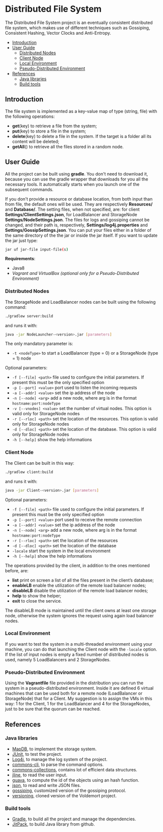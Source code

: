 # Distributed File System

The Distributed File System project is an eventually consistent distributed file system, which makes use of different techniques such as Gossiping, Consistent Hashing, Vector Clocks and Anti-Entropy.

<!-- TOC depthFrom:2 depthTo:6 withLinks:1 updateOnSave:1 orderedList:0 -->

- [Introduction](#introduction)
- [User Guide](#user-guide)
	- [Distributed Nodes](#distributed-nodes)
	- [Client Node](#client-node)
	- [Local Environment](#local-environment)
	- [Pseudo-Distributed Environment](#pseudo-distributed-environment)
- [References](#references)
	- [Java libraries](#java-libraries)
	- [Build tools](#build-tools)

<!-- /TOC -->

## Introduction

The file system is implemented as a key-value map of type (string, file) with the following operations:

- **get**(key) to retrieve a file from the system;
- **put**(key) to store a file in the system;
- **delete**(key) to delete a file in the system. If the target is a folder all its content will be deleted;
- **getAll**() to retrieve all the files stored in a random node.

## User Guide

All the project can be built using **gradle**. You don't need to download it, because you can use the gradle wrapper that downloads for you all the necessary tools. It automatically starts when you launch one of the subsequent commands.

If you don't provide a resource or database location, from both input than from file, the default ones will be used. They are respectively **Resources/** and **Database/**.
The setting files, when not specified, are: for client **Settings/ClientSettings.json**, for LoadBalancer and StorageNode **Settings/NodeSettings.json**.
The files for logs and gossiping cannot be changed, and their path is, respectively, **Settings/log4j.properties** and **Settings/GossipSettings.json**.
You can put your files either in a folder of the same directory of the the jar or inside the jar itself. If you want to update the jar just type:

```bash
jar uf jar-file input-file(s)
```

**Requirements**:

- Java8
- *Vagrant and VirtualBox (optional only for a Pseudo-Distributed Environment)*

### Distributed Nodes

The StorageNode and LoadBalancer nodes can be built using the following command:
```bash
./gradlew server:build
```
and runs it with:
```bash
java -jar NodeLauncher-<version>.jar [parameters]
```

The only mandatory parameter is:

- `-t <nodeType>` to start a LoadBalancer (type = 0) or a StorageNode (type = 1) node

Optional parameters:

- `-f [--file] <path>` file used to configure the initial parameters. If present this must be the only specified option
- `-p [--port] <value>` port used to listen the incoming requests
- `-a [--addr] <value>` set the ip address of the node
- `-n [--node] <arg>` add a new node, where arg is in the format `hostname:port:nodeType`
- `-v [--vnodes] <value>` set the number of virtual nodes. This option is valid only for StorageNode nodes
- `-r [--rloc] <path>` set the location of the resources. This option is valid only for StorageNode nodes
- `-d [--dloc] <path>` set the location of the database. This option is valid only for StorageNode nodes
- `-h [--help]` show the help informations

### Client Node

The Client can be built in this way:
```bash
./gradlew client:build
```
and runs it with:
```bash
java -jar Client-<version>.jar [parameters]
```
Optional parameters:

- `-f [--file] <path>` file used to configure the initial parameters. If present this must be the only specified option
- `-p [--port] <value>` port used to receive the remote connection
- `-a [--addr] <value>` set the ip address of the node
- `-n [--node] <arg>` add a new node, where arg is in the format `hostname:port:nodeType`
- `-r [--rloc] <path>` set the location of the resources
- `-d [--dloc] <path>` set the location of the database
- `-locale` start the system in the local environment
- `-h [--help]` show the help informations

The operations provided by the client, in addition to the ones mentioned before, are:

- **list** print on screen a list of all the files present in the client’s database;
- **enableLB** enable the utilization of the remote load balancer nodes;
- **disableLB** disable the utilization of the remote load balancer nodes;
- **help** to show the helper;
- **exit** to close the service.

The disableLB mode is maintained until the client owns at least one storage node, otherwise the system ignores the request using again load balancer nodes.

### Local Environment

If you want to test the system in a multi-threaded environment using your machine, you can do that launching the Client node with the `-locale` option.
If the list of input nodes is empty a fixed number of distributed nodes is used, namely 5 LoadBalancers and 2 StorageNodes.

### Pseudo-Distributed Environment

Using the **Vagrantfile** file provided in the distribution you can run the system in a pseudo-distributed environment. Inside it are defined 6 virtual machines that can be used both for a remote node (LoadBalancer or StorageNode) that for a Client.
My suggestion is to assign the VMs in this way: 1 for the Client, 1 for the LoadBalancer and 4 for the StorageNodes, just to be sure that the quorum can be reached.

## References
### Java libraries

- [MapDB](http://www.mapdb.org/), to implement the storage system.
- [JUnit](http://junit.org/), to test the project.
- [Log4j](http://logging.apache.org/log4j/2.x/), to manage the log system of the project.
- [commons-cli](https://commons.apache.org/proper/commons-cli/), to parse the command options.
- [commons-collections](https://commons.apache.org/proper/commons-collections/), contains lot of efficient data structures.
- [jline](http://jline.sourceforge.net/), to read the user input.
- [guava](https://github.com/google/guava), to compute the id of the objects using an hash function.
- [json](https://github.com/stleary/JSON-java), to read and write JSON files.
- [gossiping](https://github.com/tonellotto/Distributed-Enabling-Platforms/tree/master/gossiping), customized version of the gossiping protocol.
- [versioning](https://github.com/tonellotto/Distributed-Enabling-Platforms/tree/master/versioning), cloned version of the Voldemort project.

### Build tools

- [Gradle](https://gradle.org/), to build all the project and manage the dependencies.
- [JitPack](https://jitpack.io), to build Java library from github.
